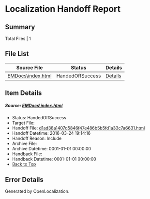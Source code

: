 # <a name='report-top'></a> Localization Handoff Report

## Summary
 Total Files | 1

## File List
 Source File | Status | Details 
 ----------- | ------ | ------- 
 [EMDocs\index.html](https://github.com/Microsoft/EMDocs-pr/blob/a3091864becdaa016018072f067e1ffc40344bf6/EMDocs/index.html) | HandedOffSuccess | [Details](#d1ad38a1407d5846f47e486b5b5fd1a33c7a663159)

## Item Details
##### <a name='d1ad38a1407d5846f47e486b5b5fd1a33c7a663159'></a> Source: [EMDocs\index.html](https://github.com/Microsoft/EMDocs-pr/blob/a3091864becdaa016018072f067e1ffc40344bf6/EMDocs/index.html)
* Status: HandedOffSuccess
* Target File: 
* Handoff File: [d1ad38a1407d5846f47e486b5b5fd1a33c7a6631.html](https://github.com/Microsoft/EM.handoff/blob/35eaa79201c00d926c81070bf24cb68eccfddce4/ol-handoff/Microsoft/EMDocs-pr.zh-cn/master/d1ad38a1407d5846f47e486b5b5fd1a33c7a6631.html)
* Handoff Datetime: 2016-03-24 19:14:16
* Handoff Reason: Include
* Archive File: 
* Archive Datetime: 0001-01-01 00:00:00
* Handback File: 
* Handback Datetime: 0001-01-01 00:00:00
* [Back to Top](#report-top)


## Error Details

Generated by OpenLocalization.
